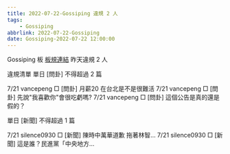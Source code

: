 ```yaml
---
title: 2022-07-22-Gossiping 違規 2 人
tags:
    - Gossiping
abbrlink: 2022-07-22-Gossiping
date: Gossiping-2022-07-22 12:00:00
---
```

Gossiping 板 [板規連結](https://www.ptt.cc/bbs/Gossiping/M.1637425085.A.07D.html)
昨天違規 2 人
<!-- more -->

違規清單
單日 [問卦] 不得超過 2 篇

7/21 vancepeng □ [問卦] 月薪20 在台北是不是很難活
7/21 vancepeng □ [問卦] 先說"我喜歡你"會很吃虧嗎?
7/21 vancepeng □ [問卦] 這個公告是真的還是假的？

單日 [新聞] 不得超過 1 篇

7/21 silence0930 □ [新聞] 陳時中萬華道歉 拖著林智…
7/21 silence0930 □ [新聞] 這是誰？民進黨「中央地方…